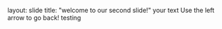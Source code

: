 layout: slide
title: "welcome to our second slide!"
your text
Use the left arrow to go back!
testing
